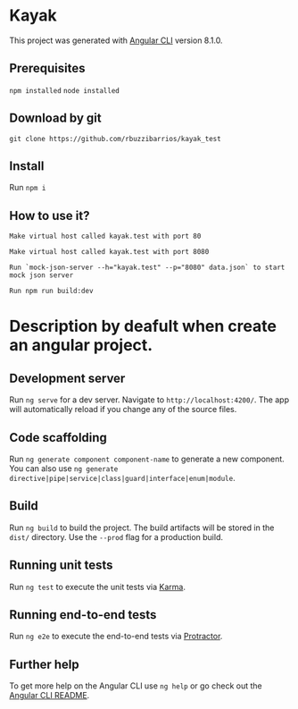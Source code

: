 # Kayak

This project was generated with [Angular CLI](https://github.com/angular/angular-cli) version 8.1.0.

## Prerequisites

`npm installed`
`node installed`

## Download by git

`git clone https://github.com/rbuzzibarrios/kayak_test`

## Install

Run `npm i`

## How to use it?
```
Make virtual host called kayak.test with port 80

Make virtual host called kayak.test with port 8080

Run `mock-json-server --h="kayak.test" --p="8080" data.json` to start mock json server

Run npm run build:dev
```

# Description by deafult when create an angular project.

## Development server

Run `ng serve` for a dev server. Navigate to `http://localhost:4200/`. The app will automatically reload if you change any of the source files.

## Code scaffolding

Run `ng generate component component-name` to generate a new component. You can also use `ng generate directive|pipe|service|class|guard|interface|enum|module`.

## Build

Run `ng build` to build the project. The build artifacts will be stored in the `dist/` directory. Use the `--prod` flag for a production build.

## Running unit tests

Run `ng test` to execute the unit tests via [Karma](https://karma-runner.github.io).

## Running end-to-end tests

Run `ng e2e` to execute the end-to-end tests via [Protractor](http://www.protractortest.org/).

## Further help

To get more help on the Angular CLI use `ng help` or go check out the [Angular CLI README](https://github.com/angular/angular-cli/blob/master/README.md).
